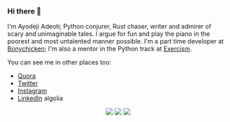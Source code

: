 ### Hi there 👋

I'm Ayodeji Adeoti; Python conjurer, Rust chaser, writer and admirer of scary and unimaginable tales. I argue for fun and play the piano in the poorest and most untalented manner possible. I'm a part time developer at [Bonychicken](https://www.bonychicken.com); I'm also a mentor in the Python track at [Exercism](https://exercism.io).

You can see me in other places too:
- [Quora](https://www.quora.com/profile/Adeoti-Ayodeji)
- [Twitter](https://twitter.com/Lord__Sarcastic)
- [Instagram](https://instagram.com/lordsarcastic)
- [LinkedIn](https://www.linkedin.com/in/adeoti-ayodeji-390bab173/)
algolia

<p align = "center">
  <img src = "https://github-readme-stats.vercel.app/api?username=Lord-sarcastic&show_icons=true&theme=algolia&count_private=true&line_height=27">
  <img src = "https://github-readme-stats.vercel.app/api/wakatime?username=Lord_Sarcastic&theme=algolia&count_private=true&line_height=27">
  <img src = "https://github-readme-stats.vercel.app/api/top-langs/?username=Lord-sarcastic&theme=algolia&count_private=true&layout=compact">
</p>
